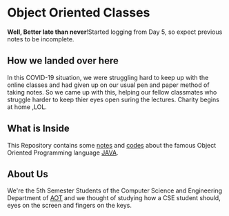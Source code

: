 # Object Oriented Classes

**Well, Better late than never**!Started logging from Day 5, so expect previous notes to be incomplete.

## How we landed over here 
In this COVID-19 situation, we were struggling hard to keep up with the online classes and had given up on our usual pen and paper method of taking notes. So we came up with this, helping our fellow classmates who struggle harder to keep thier eyes open suring the lectures. Charity begins at home ,LOL.

## What is Inside
This Repository contains some [notes](./notes) and [codes](./codes) about the famous Object Oriented Programming language [JAVA](https://www.java.com/en/). 

## About Us
We're the 5th Semester Students of the Computer Science and Engineering Department of [AOT](https://aot.edu.in/) and we thought of studying how a CSE student should, eyes on the screen and fingers on the keys. 

